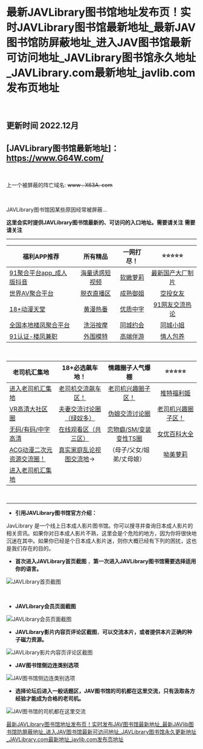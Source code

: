# 最新JAVLibrary图书馆地址发布页！实时JAVLibrary图书馆最新地址_最新JAV图书馆防屏蔽地址_进入JAV图书馆最新可访问地址_JAVLibrary图书馆永久地址_JAVLibrary.com最新地址_javlib.com发布页地址


&nbsp;&nbsp;&nbsp;&nbsp;&nbsp;&nbsp;&nbsp;

##  更新时间 2022.12月


## **[JAVLibrary图书馆最新地址]：https://www.G64W.com/**


&nbsp;&nbsp;&nbsp;&nbsp;&nbsp;&nbsp;&nbsp;

上一个被屏蔽的阵亡域名:  <s>www . X63A. com</s>

&nbsp;&nbsp;&nbsp;&nbsp;&nbsp;&nbsp;&nbsp;



JAVLibrary图书馆因某些原因经常被屏蔽...

**这里会实时提供JAVLibrary图书馆最新的、可访问的入口地址。需要请关注**
**需要请关注**





------




| 福利APP推荐                                         |                 所有精品                  |             一网打尽！              |                    ⭐⭐⭐⭐⭐                    |
| --------------------------------------------------- | :---------------------------------------: | :---------------------------------: | :-----------------------------------------: |
| [91聚合平台app_成人版抖音](https://yfriuxdff68nhtghjd8grtgr.linepr.cyou/fdhujde/) | [海量诱惑短视频](https://yfriuxdff68nhtghjd8grtgr.linepr.cyou/fdhujde/) | [软嫩萝莉](https://yfriuxdff68nhtghjd8grtgr.linepr.cyou/fdhujde/) | [最新国产大厂制片](https://yfriuxdff68nhtghjd8grtgr.linepr.cyou/fdhujde/) |
| [世界AV聚合平台](https://yfriuxdff68nhtghjd8grtgr.linepr.cyou/fdhujde/)           |   [脱衣直播区](https://yfriuxdff68nhtghjd8grtgr.linepr.cyou/fdhujde/)   | [成熟御姐](https://yfriuxdff68nhtghjd8grtgr.linepr.cyou/fdhujde/) |     [空投女友](https://yfriuxdff68nhtghjd8grtgr.linepr.cyou/fdhujde/)     |
| [18+动漫天堂](https://yfriuxdff68nhtghjd8grtgr.linepr.cyou/fdhujde/)              |    [黄漫热番](https://yfriuxdff68nhtghjd8grtgr.linepr.cyou/fdhujde/)    | [优质中字](https://yfriuxdff68nhtghjd8grtgr.linepr.cyou/fdhujde/) |  [91网友交流热论](https://yfriuxdff68nhtghjd8grtgr.linepr.cyou/fdhujde/)  |
| [全国本地楼凤聚合平台](https://yfriuxdff68nhtghjd8grtgr.linepr.cyou/fdhujde/)     |    [洗浴按摩](https://yfriuxdff68nhtghjd8grtgr.linepr.cyou/fdhujde/)    | [同城约会](https://yfriuxdff68nhtghjd8grtgr.linepr.cyou/fdhujde/) |     [同城小姐](https://yfriuxdff68nhtghjd8grtgr.linepr.cyou/fdhujde/)     |
| [91认证-楼凤兼职](https://yfriuxdff68nhtghjd8grtgr.linepr.cyou/fdhujde/)          |    [外围模特](https://yfriuxdff68nhtghjd8grtgr.linepr.cyou/fdhujde/)    | [高端伴游](https://yfriuxdff68nhtghjd8grtgr.linepr.cyou/fdhujde/) |     [情人包养](https://yfriuxdff68nhtghjd8grtgr.linepr.cyou/fdhujde/)     |

&nbsp;&nbsp;&nbsp;&nbsp;

| 老司机汇集地                          |                **18+必选飙车地！**                 |                 情趣圈子人气爆棚                 |                    ⭐⭐⭐⭐⭐                     |
| --------------------------------------------------- | :------------------------------------------------: | :----------------------------------------------: | :------------------------------------------: |
| [进入老司机汇集地](https://yfriuxdff68nhtghjd8grtgr.linepr.cyou/fdhujde/)          |    [老司机交流飙车区！](https://yfriuxdff68nhtghjd8grtgr.linepr.cyou/fdhujde/)    |   [老司机兴趣圈子区！](https://yfriuxdff68nhtghjd8grtgr.linepr.cyou/fdhujde/)   |     [推特福利姬](https://yfriuxdff68nhtghjd8grtgr.linepr.cyou/fdhujde/)     |
| [VR高清大社区圈](https://yfriuxdff68nhtghjd8grtgr.linepr.cyou/fdhujde/)            | [夫妻交流讨论圈（绿奴多）](https://yfriuxdff68nhtghjd8grtgr.linepr.cyou/fdhujde/) |     [伪娘交流讨论圈](https://yfriuxdff68nhtghjd8grtgr.linepr.cyou/fdhujde/)     | [老司机兴趣圈子区！](https://yfriuxdff68nhtghjd8grtgr.linepr.cyou/fdhujde/) |
| [无码/有码/中字高清](https://yfriuxdff68nhtghjd8grtgr.linepr.cyou/fdhujde/)        |   [在线观看区（共三区）](https://yfriuxdff68nhtghjd8grtgr.linepr.cyou/fdhujde/)   | [恋物癖/SM/变装变性TS圈](https://yfriuxdff68nhtghjd8grtgr.linepr.cyou/fdhujde/) |    [女优百科大全](https://yfriuxdff68nhtghjd8grtgr.linepr.cyou/fdhujde/)    |
| [ACG动漫二次元资源交流圈！](https://yfriuxdff68nhtghjd8grtgr.linepr.cyou/fdhujde/) | [真实家庭乱论视图交流地](https://yfriuxdff68nhtghjd8grtgr.linepr.cyou/fdhujde/)→  |            （母子/父女/姐弟/丈母娘）             |      [呦美萝莉](https://yfriuxdff68nhtghjd8grtgr.linepr.cyou/fdhujde/)      |
| [进入老司机汇集地](https://yfriuxdff68nhtghjd8grtgr.linepr.cyou/fdhujde/)          |                                                    |                                                  |                                              |

&nbsp;&nbsp;&nbsp;&nbsp;&nbsp;&nbsp;&nbsp;

------




- **引用JAVLibrary图书馆官方介绍：**

JavLibrary 是一个线上日本成人影片图书馆。你可以搜寻并查询日本成人影片的相关资讯。如果你对日本成人影片不熟，这里会是个危险的地方，因为你将很快地沉迷在其中。如果你已经是个日本成人影片迷，则你大概已经有下列的困扰，这也是我们存在的目的。





- **首次进入JAVLibrary首页截图** ，**第一次进入JAVLibrary图书馆需要选择适用你的语言。**

![JAVLibrary首页截图](https://i.postimg.cc/hvv5CLnG/8.jpg)

​    

- **JAVLibrary会员页面截图**

![JAVLibrary会员页面截图](https://i.postimg.cc/jj6mCqvR/57.jpg)



- **JAVLibrary影片内容页评论区截图**，**可以交流本片，或者提供本片正确的种子磁力资源。**

![JAVLibrary影片内容页评论区截图](https://i.postimg.cc/BvssmVVQ/07.jpg)



- **JAV图书馆侧边连类别选项**

![JAV图书馆侧边连类别选项](https://i.postimg.cc/ncz6ht6D/05.jpg)



- **选择论坛后进入一般话题区，JAV图书馆的司机都在这里交流，只有汲取各方经验才能成为合格的老司机。**

![JAV图书馆的司机都在这里交流](https://i.postimg.cc/SNvHXvht/25.jpg)



[最新JAVLibrary图书馆地址发布页！实时发布JAV图书馆最新地址](https://github.com/follow666/javlib.com_javlibrary.com/wiki)[_最新JAVlib图书馆防屏蔽地址_进入JAV图书馆最新可访问地址_JAVLibrary图书馆永久更新地址_JAVLibrary.com最新地址_javlib.com发布页地址](https://pagy.pw/javlibrary)
